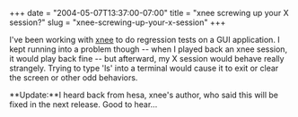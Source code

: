 +++
date = "2004-05-07T13:37:00-07:00"
title = "xnee screwing up your X session?"
slug = "xnee-screwing-up-your-x-session"
+++


I've been working with [xnee](http://savannah.gnu.org/projects/xnee/) to do regression tests on a GUI application. I kept running into a problem though -- when I played back an xnee session, it would play back fine -- but afterward, my X session would behave really strangely. Trying to type 'ls' into a terminal would cause it to exit or clear the screen or other odd behaviors.

**Update:**I heard back from hesa, xnee's author, who said this will be fixed in the next release. Good to hear...
